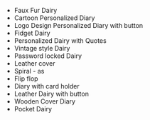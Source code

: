 * Faux Fur Dairy
* Cartoon Personalized Diary
* Logo Design Personalized Diary with button
* Fidget Dairy
* Personalized Dairy with Quotes
* Vintage style Dairy
* Password locked Dairy
* Leather cover
* Spiral - as
* Flip flop
* Diary with card holder
* Leather Dairy with button
* Wooden Cover Diary
* Pocket Dairy